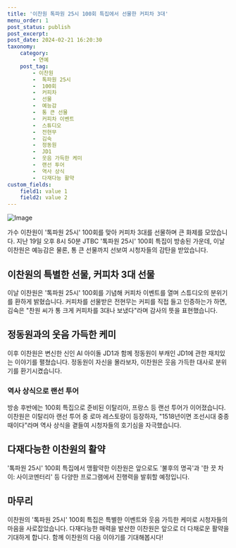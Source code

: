 ```yaml
---
title: '이찬원 톡파원 25시 100회 특집에서 선물한 커피차 3대'
menu_order: 1
post_status: publish
post_excerpt: 
post_date: 2024-02-21 16:20:30
taxonomy:
    category:
        - 연예
    post_tag:
        - 이찬원
        -  톡파원 25시
        -  100회
        -  커피차
        -  선물
        -  예능감
        -  통 큰 선물
        -  커피차 이벤트
        -  스튜디오
        -  전현무
        -  김숙
        -  정동원
        -  JD1
        -  웃음 가득한 케미
        -  랜선 투어
        -  역사 상식
        -  다재다능 활약
custom_fields:
    field1: value 1
    field2: value 2
---
```


![Image](https://mimgnews.pstatic.net/image/076/2024/02/20/2024022001001319900179011_20240220092204397.jpg?type=w540)

가수 이찬원이 '톡파원 25시' 100회를 맞아 커피차 3대를 선물하며 큰 화제를 모았습니다. 지난 19일 오후 8시 50분 JTBC '톡파원 25시' 100회 특집이 방송된 가운데, 이날 이찬원은 예능감은 물론, 통 큰 선물까지 선보여 시청자들의 감탄을 받았습니다.
## 이찬원의 특별한 선물, 커피차 3대 선물
이날 이찬원은 '톡파원 25시' 100회를 기념해 커피차 이벤트를 열며 스튜디오의 분위기를 환하게 밝혔습니다. 커피차를 선물받은 전현무는 커피를 직접 들고 인증하는가 하면, 김숙은 "찬원 씨가 통 크게 커피차를 3대나 보냈다"라며 감사의 뜻을 표현했습니다.
## 정동원과의 웃음 가득한 케미
이후 이찬원은 변신한 신인 AI 아이돌 JD1과 함께 정동원이 부캐인 JD1에 관한 재치있는 이야기를 펼쳤습니다. 정동원이 자신을 몰라보자, 이찬원은 웃음 가득한 대사로 분위기를 환기시켰습니다.
### 역사 상식으로 랜선 투어
방송 후반에는 100회 특집으로 준비된 이탈리아, 프랑스 등 랜선 투어가 이어졌습니다. 이찬원은 이탈리아 랜선 투어 중 로마 레스토랑이 등장하자, "1518년이면 조선시대 중종 때이다"라며 역사 상식을 곁들여 시청자들의 호기심을 자극했습니다.
## 다재다능한 이찬원의 활약
'톡파원 25시' 100회 특집에서 맹활약한 이찬원은 앞으로도 '불후의 명곡'과 '한 끗 차이: 사이코멘터리' 등 다양한 프로그램에서 진행력을 발휘할 예정입니다.
## 마무리
이찬원의 '톡파원 25시' 100회 특집은 특별한 이벤트와 웃음 가득한 케미로 시청자들의 마음을 사로잡았습니다. 다재다능한 매력을 발산한 이찬원은 앞으로 더 다채로운 활약을 기대하게 합니다. 함께 이찬원의 다음 이야기를 기대해봅시다!
